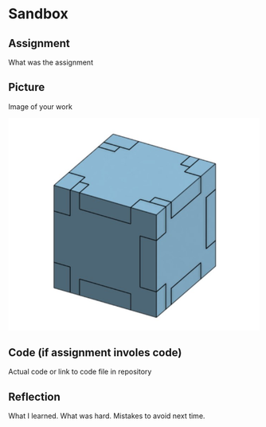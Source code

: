 # Sandbox

## Assignment

What was the assignment

## Picture

Image of your work

![The Box](images/TheBox.jpg?raw=true)

## Code (if assignment involes code)

Actual code or link to code file in repository

## Reflection

What I learned. What was hard.  Mistakes to avoid next time.
